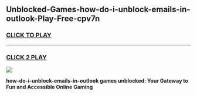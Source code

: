 
## Unblocked-Games-how-do-i-unblock-emails-in-outlook-Play-Free-cpv7n
<h3>
<a href="https://premium76.site?title=how-do-i-unblock-emails-in-outlook&ref=21A">CLICK TO PLAY</a></h3>
<hr>

<h3>
<a href="https://premium76.site?title=how-do-i-unblock-emails-in-outlook&ref=21A">CLICK 2 PLAY</a>
  
</h3>

<a href="https://premium76.site?title=how-do-i-unblock-emails-in-outlook&ref=21A"><img src="https://clearcache.store/games.png"></a>


**how-do-i-unblock-emails-in-outlook games unblocked: Your Gateway to Fun and Accessible Online Gaming**
